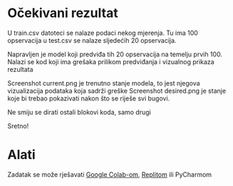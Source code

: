 # Očekivani rezultat

U train.csv datoteci se nalaze podaci nekog mjerenja. Tu ima 100 opservacija
u test.csv se nalaze sljedećih 20 opservacija.

Napravljen je model koji predviđa tih 20 opservacija na temelju prvih 100.
Nalazi se kod koji ima grešaka prilikom predviđanja i vizualnog prikaza rezultata

Screenshot current.png je trenutno stanje modela, to jest njegova vizualizacija podataka koja sadrži greške
Screenshot desired.png je stanje koje bi trebao pokazivati nakon što se riješe svi bugovi.

Ne smiju se dirati ostali blokovi koda, samo drugi

Sretno!

# Alati

Zadatak se može rješavati [Google Colab-om](https://colab.research.google.com), [Replitom](https://replit.com/languages/python3) ili PyCharmom
